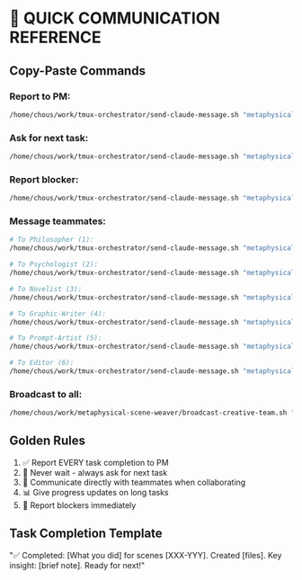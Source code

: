 # 🚀 QUICK COMMUNICATION REFERENCE

## Copy-Paste Commands

### Report to PM:
```bash
/home/chous/work/tmux-orchestrator/send-claude-message.sh "metaphysical-creative:0" "✅ Completed: "
```

### Ask for next task:
```bash
/home/chous/work/tmux-orchestrator/send-claude-message.sh "metaphysical-creative:0" "Ready for next task!"
```

### Report blocker:
```bash
/home/chous/work/tmux-orchestrator/send-claude-message.sh "metaphysical-creative:0" "🚨 Blocked: "
```

### Message teammates:
```bash
# To Philosopher (1):
/home/chous/work/tmux-orchestrator/send-claude-message.sh "metaphysical-creative:1" "@Philosopher: "

# To Psychologist (2):
/home/chous/work/tmux-orchestrator/send-claude-message.sh "metaphysical-creative:2" "@Psychologist: "

# To Novelist (3):
/home/chous/work/tmux-orchestrator/send-claude-message.sh "metaphysical-creative:3" "@Novelist: "

# To Graphic-Writer (4):
/home/chous/work/tmux-orchestrator/send-claude-message.sh "metaphysical-creative:4" "@Graphic-Writer: "

# To Prompt-Artist (5):
/home/chous/work/tmux-orchestrator/send-claude-message.sh "metaphysical-creative:5" "@Prompt-Artist: "

# To Editor (6):
/home/chous/work/tmux-orchestrator/send-claude-message.sh "metaphysical-creative:6" "@Editor: "
```

### Broadcast to all:
```bash
/home/chous/work/metaphysical-scene-weaver/broadcast-creative-team.sh "Message to everyone: "
```

## Golden Rules
1. ✅ Report EVERY task completion to PM
2. 🚀 Never wait - always ask for next task
3. 💬 Communicate directly with teammates when collaborating
4. 📊 Give progress updates on long tasks
5. 🚨 Report blockers immediately

## Task Completion Template
"✅ Completed: [What you did] for scenes [XXX-YYY]. Created [files]. Key insight: [brief note]. Ready for next!"